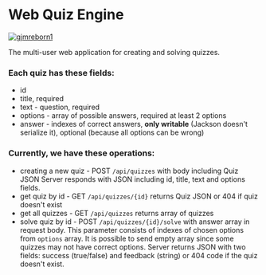 # Web Quiz Engine

[![gjmreborn1](https://circleci.com/gh/gjmreborn1/WebQuiz.svg?style=shield)](https://circleci.com)

The multi-user web application for creating and solving quizzes.

### Each quiz has these fields:
* id
* title, required
* text - question, required
* options - array of possible answers, required at least 2 options
* answer - indexes of correct answers, **only writable** (Jackson doesn't serialize it), optional (because all options can be wrong)

### Currently, we have these operations:
* creating a new quiz - POST `/api/quizzes` with body including Quiz JSON Server responds with JSON including id, title, text and options fields.
* get quiz by id - GET `/api/quizzes/{id}` returns Quiz JSON or 404 if quiz doesn't exist
* get all quizzes - GET `/api/quizzes` returns array of quizzes
* solve quiz by id - POST `/api/quizzes/{id}/solve` with answer array in request body. This parameter consists of indexes of chosen options from `options` array.
It is possible to send empty array since some quizzes may not have correct options.
Server returns JSON with two fields: success (true/false) and feedback (string) or 404 code if the quiz doesn't exist.
